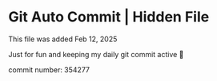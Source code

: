 # Git Auto Commit | Hidden File

This file was added Feb 12, 2025

Just for fun and keeping my daily git commit active 🤪

commit number: 354277
